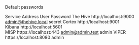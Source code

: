 Default passwords



Service	        Address	                User	                Password
The Hive	    http://localhost:9000	admin@thehive.local	    secret
Cortex	        http://localhost:9001		
Kibana	        http://localhost:5601		
MISP	        https://localhost:443	admin@admin.test	    admin
VIPER           https://localhost:8080  admin